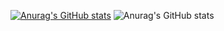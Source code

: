 [![Anurag's GitHub stats](https://github-readme-stats.vercel.app/api?username=adityavyas01)](https://github.com/anuraghazra/github-readme-stats)
![Anurag's GitHub stats](https://github-readme-stats.vercel.app/api?username=adityavyas01&theme=gruvbox_light_icons=true)
